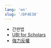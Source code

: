 ```yaml
---
lang: 'en'
slug: '/DF4E38'
---
```


- 간판법
- [UBI for Scholars](./../.././docs/pages/UBI%20for%20Scholars.md)
- [強力反權](./../.././docs/pages/%E5%BC%B7%E5%8A%9B%E5%8F%8D%E6%AC%8A.md)

<head>
  <html lang="en-US"/>
</head>

